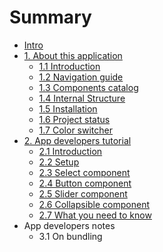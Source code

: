 # Summary

* [Intro](README.md)
* [1. About this application](about_this_application.md)
   * [1.1 Introduction](about_this_application/introduction.md)
   * [1.2 Navigation guide](about_this_application/navigation_guide.md)
   * [1.3 Components catalog](about_this_application/components_catalog.md)
   * [1.4 Internal Structure](about_this_application/internal_structure.md)
   * [1.5 Installation](about_this_application/installation.md)
   * [1.6 Project status](about_this_application/project_status.md)
   * [1.7 Color switcher](about_this_application/color_switcher.md)
* [2. App developers tutorial](app_developers_tutorial.md)
   * [2.1 Introduction](app_developers_tutorial/introduction.md)
   * [2.2 Setup](app_developers_tutorial/setup.md)
   * [2.3 Select component](app_developers_tutorial/select_component.md)
   * [2.4 Button component](app_developers_tutorial/button_component.md)
   * [2.5 Slider component](app_developers_tutorial/slider_component.md)
   * [2.6 Collapsible component](app_developers_tutorial/collapsible_component.md)
   * [2.7 What you need to know](app_developers_tutorial/what_you_need_to_know.md)
* App developers notes
   * 3.1 On bundling

